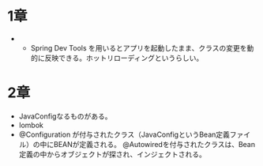 # 1章
* * Spring Dev Tools を用いるとアプリを起動したまま、クラスの変更を動的に反映できる。ホットリローディングというらしい。

# 2章
* JavaConfigなるものがある。
* lombok
* @Configuration が付与されたクラス（JavaConfigというBean定義ファイル）の中にBEANが定義される。
@Autowiredを付与されたクラスは、Bean定義の中からオブジェクトが探され、インジェクトされる。